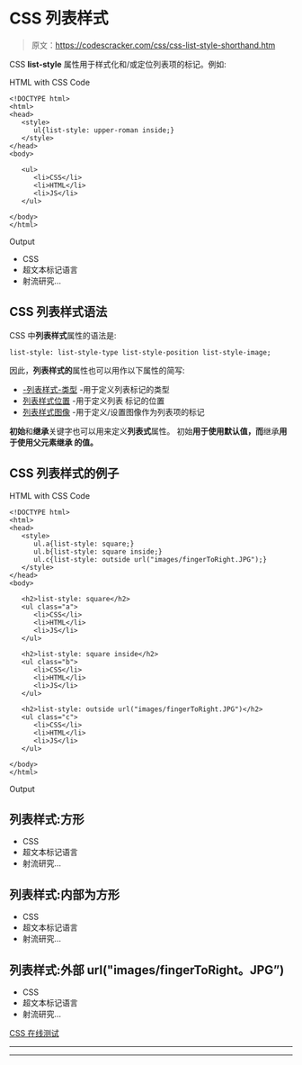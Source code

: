 # CSS 列表样式

> 原文：<https://codescracker.com/css/css-list-style-shorthand.htm>

CSS **list-style** 属性用于样式化和/或定位列表项的标记。例如:

HTML with CSS Code

```
<!DOCTYPE html>
<html>
<head>
   <style>
      ul{list-style: upper-roman inside;}
   </style>
</head>
<body>

   <ul>
      <li>CSS</li>
      <li>HTML</li>
      <li>JS</li>
   </ul>

</body>
</html>
```

Output

*   CSS
*   超文本标记语言
*   射流研究…

## CSS 列表样式语法

CSS 中**列表样式**属性的语法是:

```
list-style: list-style-type list-style-position list-style-image;
```

因此，**列表样式的**属性也可以用作以下属性的简写:

*   [-列表样式-类型](/css/css-list-style-type.htm) -用于定义列表标记的类型
*   [列表样式位置](/css/css-list-style-position.htm) -用于定义列表 标记的位置
*   [列表样式图像](/css/css-list-style-image.htm) -用于定义/设置图像作为列表项的标记

**初始**和**继承**关键字也可以用来定义**列表式**属性。 初始**用于使用默认值，而**继承**用于使用父元素继承 的值。**

## CSS 列表样式的例子

HTML with CSS Code

```
<!DOCTYPE html>
<html>
<head>
   <style>
      ul.a{list-style: square;}
      ul.b{list-style: square inside;}
      ul.c{list-style: outside url("images/fingerToRight.JPG");}
   </style>
</head>
<body>

   <h2>list-style: square</h2>
   <ul class="a">
      <li>CSS</li>
      <li>HTML</li>
      <li>JS</li>
   </ul>

   <h2>list-style: square inside</h2>
   <ul class="b">
      <li>CSS</li>
      <li>HTML</li>
      <li>JS</li>
   </ul>

   <h2>list-style: outside url("images/fingerToRight.JPG")</h2>
   <ul class="c">
      <li>CSS</li>
      <li>HTML</li>
      <li>JS</li>
   </ul>

</body>
</html>
```

Output

## 列表样式:方形

*   CSS
*   超文本标记语言
*   射流研究…

## 列表样式:内部为方形

*   CSS
*   超文本标记语言
*   射流研究…

## 列表样式:外部 url("images/fingerToRight。JPG”)

*   CSS
*   超文本标记语言
*   射流研究…

[CSS 在线测试](/exam/showtest.php?subid=5)

* * *

* * *